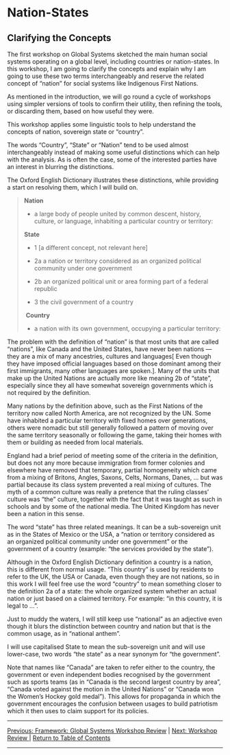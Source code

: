 # Nation-States

## Clarifying the Concepts

The first workshop on Global Systems sketched the main human social systems operating on a global level, including countries or nation-states. In this workshop, I am going to clarify the concepts and explain why I am going to use these two terms interchangeably and reserve the related concept of “nation” for social systems like Indigenous First Nations.

As mentioned in the introduction, we will go round a cycle of workshops using simpler versions of tools to confirm their utility, then refining the tools, or discarding them, based on how useful they were.

This workshop applies some linguistic tools to help understand the concepts of nation, sovereign state or “country”.

The words “Country”, “State” or “Nation” tend to be used almost interchangeably instead of making some useful distinctions which can help with the analysis. As is often the case, some of the interested parties have an interest in blurring the distinctions.

The Oxford English Dictionary illustrates these distinctions, while providing a start on resolving them, which I will build on.

> **Nation**
> - a large body of people united by common descent, history, culture, or language, inhabiting a particular country or territory:
>
> **State**
>
> - 1 [a different concept, not relevant here]
>
> - 2a  a nation or territory considered as an organized political community under one government
>
> - 2b an organized political unit or area forming part of a federal republic
>
> - 3 the civil government of a country
>
> **Country**
>
> - a nation with its own government, occupying a particular territory:

The problem with the definition of “nation” is that most units that are called “nations”, like Canada and the United States, have never been nations ― they are a mix of many ancestries, cultures and languages[ Even though they have imposed official languages based on those dominant among their first immigrants, many other languages are spoken.]. Many of the units that make up the United Nations are actually more like meaning 2b of “state”, especially since they all have somewhat sovereign governments which is not required by the definition.

Many nations by the definition above, such as the First Nations of the territory now called North America, are not recognized by the UN. Some have inhabited a particular territory with fixed homes over generations, others were nomadic but still generally followed a pattern of moving over the same territory seasonally or following the game, taking their homes with them or building as needed from local materials.

England had a brief period of meeting some of the criteria in the definition, but does not any more because immigration from former colonies and elsewhere have removed that temporary, partial homogeneity which came from a mixing of Britons, Angles, Saxons, Celts, Normans, Danes, … but was partial because its class system prevented a real mixing of cultures. The myth of a common culture was really a pretence that the ruling classes’ culture was “the” culture, together with the fact that it was taught as such in schools and by some of the national media. The United Kingdom has never been a nation in this sense.

The word “state” has three related meanings. It can be a sub-sovereign unit as in the States of Mexico or the USA, a “nation or territory considered as an organized political community under one government” or the government of a country (example: “the services provided by the state”).

Although in the Oxford English Dictionary definition a country is a nation, this is different from normal usage. “This country” is used by residents to refer to the UK, the USA or Canada, even though they are not nations, so in this work I will feel free use the word “country” to mean something closer to the definition 2a of a state: the whole organized system whether an actual nation or just based on a claimed territory.  For example: “in this country, it is legal to …”.

Just to muddy the waters, I will still keep use “national” as an adjective even though it blurs the distinction between country and nation but that is the common usage, as in “national anthem”.

I will use capitalised State to mean the sub-sovereign unit and will use  lower-case, two words “the state” as a near synonym for “the government”.

Note that names like “Canada” are taken to refer either to the country, the government or even independent bodies recognised by the government such as sports teams (as in “Canada is the second largest country by area”, “Canada voted against the motion in the United Nations” or “Canada won the Women’s Hockey gold medal”). This allows for propaganda in which the government encourages the confusion between usages to build patriotism which it then uses to claim support for its policies.

***

[Previous: Framework: Global Systems Workshop Review](../globalsystems/globalsystemsreview) | [Next: Workshop Review ](clarifyingconceptsreview) | [Return to Table of Contents](../../index)

***
